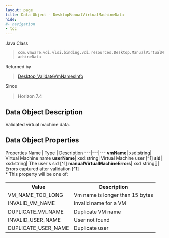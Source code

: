 ```yaml
---
layout: page
title: Data Object - DesktopManualVirtualMachineData
hide:
#- navigation
- toc
---
```






Java Class
> `com.vmware.vdi.vlsi.binding.vdi.resources.Desktop.ManualVirtualMachineData`

Returned by
> [Desktop_ValidateVmNamesInfo](vdi.resources.Desktop.md#validateVmNamesInfo)

Since
> Horizon 7.4


## Data Object Description

Validated virtual machine data.

## Data Object Properties
Properties
Name |  Type |  Description
---|---|---
**vmName**|  xsd:string|  Virtual Machine name
**userName**|  xsd:string|  Virtual Machine user [^1]
**sid**|  xsd:string|  The user's sid [^1]
**manualVirtualMachineErrors**|  xsd:string[]|  Errors captured after validation [^1] <br>* This property will be one of:<br><table><tr><th>Value</th><th>Description</th></tr><tr><td>VM_NAME_TOO_LONG</td><td>Vm name is longer than 15 bytes</td></tr><tr><td>INVALID_VM_NAME</td><td>Invalid name for a VM</td></tr><tr><td>DUPLICATE_VM_NAME</td><td>Duplicate VM name</td></tr><tr><td>INVALID_USER_NAME</td><td>User not found</td></tr><tr><td>DUPLICATE_USER_NAME</td><td>Duplicate user</td></tr></table>


 

